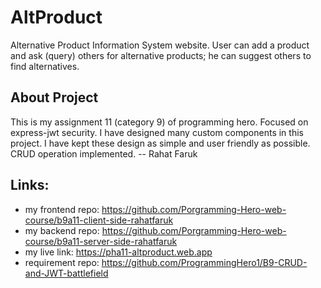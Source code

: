 # AltProduct
Alternative Product Information System website. User can add a product and ask (query) others for alternative products; he can suggest others to find alternatives.  

## About Project
This is my assignment 11 (category 9) of programming hero. Focused on express-jwt security. I have designed many custom components in this project. I have kept these design as simple and user friendly as possible. CRUD operation implemented.
-- Rahat Faruk

## Links:
  - my frontend repo: https://github.com/Porgramming-Hero-web-course/b9a11-client-side-rahatfaruk 
  - my backend repo: https://github.com/Porgramming-Hero-web-course/b9a11-server-side-rahatfaruk 
  - my live link: https://pha11-altproduct.web.app 
  - requirement repo: https://github.com/ProgrammingHero1/B9-CRUD-and-JWT-battlefield  